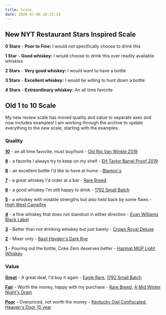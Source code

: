 ```yaml
---
title: Scale
date: 2020-07-06 16:25:14
---
```

## New NYT Restaurant Stars Inspired Scale

**0 Stars** - **Poor to Fine:** I would not specifically choose to drink this

**1 Star** - **Good whiskey:** I would choose to drink this over readily available whiskies

**2 Stars** - **Very good whiskey:** I would want to have a bottle

**3 Stars** - **Excellent whiskey:** I would be willing to hunt down a bottle

**4 Stars** - **Extraordinary whiskey:** An all time favorite


## Old 1 to 10 Scale

My new review scale has moved quality and value to separate axes and now includes examples! I am working through the archive to update everything to the new scale, starting with the examples.

### Quality

[**10**](https://atxbourbon.com/tags/10/) - an all time favorite, must buy/hunt - [Old Rip Van Winkle 2018](https://atxbourbon.com/2019/05/19/Review-114-Old-Rip-Van-Winkle-2018/)

[**9**](https://atxbourbon.com/tags/9/) - a favorite I always try to keep on my shelf - [EH Taylor Barrel Proof 2019](https://atxbourbon.com/2019/11/03/Reviews-157-158-EH-Taylor-Barrel-Proof-and-Single-Barrel/)

[**8**](https://atxbourbon.com/tags/8/) - an excellent bottle I'd like to have at home - [Blanton's](https://atxbourbon.com/2019/04/16/Review-107-Blanton-s-Single-Barrel/)

[**7**](https://atxbourbon.com/tags/7/) - a great whiskey I'd order at a bar - [Rare Breed](https://atxbourbon.com/2019/03/28/Review-98-Wild-Turkey-Rare-Breed/)

[**6**](https://atxbourbon.com/tags/6/) - a good whiskey I'm still happy to drink - [1792 Small Batch](https://atxbourbon.com/2018/11/09/Review-40-1792-Small-Batch/)

[**5**](https://atxbourbon.com/tags/5/) - a whiskey with notable strengths but also held back by some flaws - [High West Campfire](https://atxbourbon.com/2018/12/20/Reviews-54-High-West-Campfire-2016/)

[**4**](https://atxbourbon.com/tags/4/) - a fine whiskey that does not standout in either direction - [Evan Williams Black Label](https://atxbourbon.com/2018/09/22/Review-17-Evan-Williams-Black-Label/)

[**3**](https://atxbourbon.com/tags/3/) - Better than not drinking whiskey but just barely - [Crown Royal Deluxe](https://atxbourbon.com/2019/02/23/Reviews-80-81-Crown-Royal-13-Year-Bourbon-Mash-vs-Corwn-Royal-Deluxe/)

[**2**](https://atxbourbon.com/tags/2/) - Mixer only - [Basil Hayden's Dark Rye](https://atxbourbon.com/2018/08/23/Reviews-5-6-Basil-Hayden-s-Straight-Bourbon-and-Dark-Rye/)

[**1**](https://atxbourbon.com/tags/1/) - Pouring out the bottle, Coke Zero deserves better - [Hazmat MGP Light Whiskey](https://atxbourbon.com/2019/12/30/Reviews-191-194-The-Four-Horseman-MGP-Light-Whiskies/)

### Value

[**Great**](https://atxbourbon.com/tags/great-value/) - A great deal, I'd buy it again - [Eagle Rare](https://atxbourbon.com/2018/10/21/Review-32-Eagle-Rare/), [1792 Small Batch](https://atxbourbon.com/2018/11/09/Review-40-1792-Small-Batch/)

[**Fair**](https://atxbourbon.com/tags/fair-value/) - Worth the money, happy with my purchase - [Rare Breed](https://atxbourbon.com/2019/03/28/Review-98-Wild-Turkey-Rare-Breed/), [A Mid Winter Night's Dram](https://atxbourbon.com/2019/01/04/Review-61-High-West-A-Mid-Winter-Night-s-Dram-Act-6-Scene-5/)

[**Poor**](https://atxbourbon.com/tags/poor-value/) - Overpriced, not worth the money - [Kentucky Owl Confiscated](https://atxbourbon.com/2019/04/23/Review-110-Kentucky-Owl-Confiscated/), [Heaven's Door 10 year](https://atxbourbon.com/2019/03/05/Reviews-84-85-Ten-Year-Tater-Tasting-Heaven-s-Door-10-Year-and-Basil-s-Hayden-s-10-Year/)
